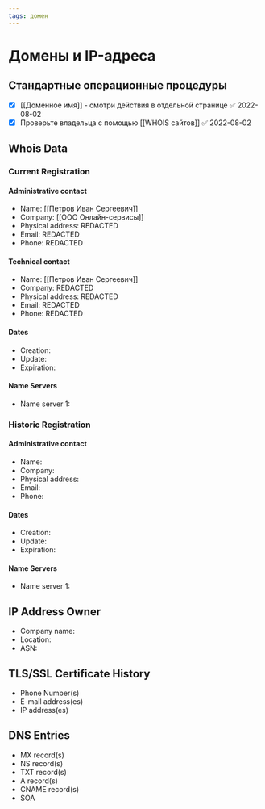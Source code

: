 ```yaml
---
tags: домен
---
```


# Домены и IP-адреса
## Стандартные операционные процедуры
- [x] [[Доменное имя]] - смотри действия в отдельной странице ✅ 2022-08-02
- [x] Проверьте владельца с помощью [[WHOIS сайтов]] ✅ 2022-08-02

## Whois Data
### Current Registration
#### Administrative contact
- Name: [[Петров Иван Сергеевич]]
- Company: [[ООО Онлайн-сервисы]]
- Physical address: REDACTED
- Email: REDACTED
- Phone: REDACTED
#### Technical contact
- Name: [[Петров Иван Сергеевич]]
- Company: REDACTED
- Physical address: REDACTED
- Email: REDACTED
- Phone: REDACTED
#### Dates
- Creation: 
- Update:
- Expiration:
#### Name Servers
- Name server 1:

### Historic Registration
#### Administrative contact
- Name:
- Company:
- Physical address:
- Email:
- Phone:
#### Dates
- Creation:
- Update:
- Expiration:
#### Name Servers
- Name server 1:

## IP Address Owner
- Company name:
- Location:
- ASN:

## TLS/SSL Certificate History
- Phone Number(s)
- E-mail address(es)
- IP address(es)

##  DNS Entries
- MX record(s)
- NS record(s)
- TXT record(s)
- A record(s)
- CNAME record(s)
- SOA
